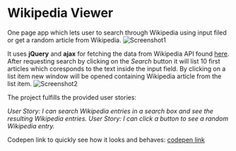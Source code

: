 # Wikipedia Viewer

One page app which lets user to search through Wikipedia using input filed or get a random article from Wikipedia.
![Screenshot1]()

It uses **jQuery** and **ajax** for fetching the data from Wikipedia API found [here]('https://www.mediawiki.org/wiki/API:Main_page').
After requesting search by clicking on the *Search* button it will list 10 first articles which coresponds to the text inside the input field.
By clicking on a list item new window will be opened containing Wikipedia article from the list item.
![Screenshot2]()

The project fulfills the provided user stories:

*User Story: I can search Wikipedia entries in a search box and see the resulting Wikipedia entries.*
*User Story: I can click a button to see a random Wikipedia entry.*

Codepen link to quickly see how it looks and behaves: [codepen link]()